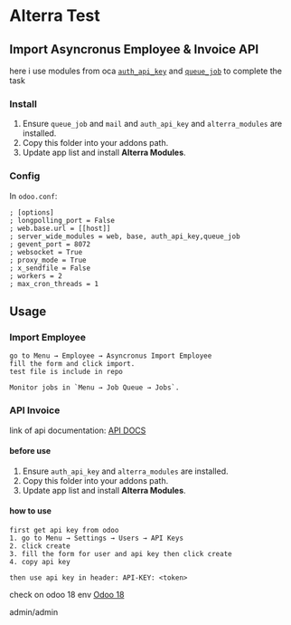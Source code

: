 # Alterra Test

## Import Asyncronus Employee & Invoice API
here i use modules from oca <a href='https://github.com/OCA/server-auth/tree/18.0/auth_api_key'>`auth_api_key`</a> and <a href='https://github.com/OCA/queue/tree/18.0/queue_job'>`queue_job`</a>
to complete the task

### Install
1. Ensure `queue_job` and `mail` and `auth_api_key` and `alterra_modules` are installed.
2. Copy this folder into your addons path.
3. Update app list and install **Alterra Modules**.


### Config
In `odoo.conf`:
```
; [options]
; longpolling_port = False
; web.base.url = [[host]]
; server_wide_modules = web, base, auth_api_key,queue_job
; gevent_port = 8072
; websocket = True
; proxy_mode = True
; x_sendfile = False
; workers = 2
; max_cron_threads = 1

```

## Usage

### Import Employee

```
go to Menu → Employee → Asyncronus Import Employee
fill the form and click import.
test file is include in repo

Monitor jobs in `Menu → Job Queue → Jobs`.

```

### API Invoice

link of api documentation: <a href='https://swagger.bassam-dev.icu/api-docs'>API DOCS</a>
#### before use
1. Ensure `auth_api_key` and `alterra_modules` are installed.
2. Copy this folder into your addons path.
3. Update app list and install **Alterra Modules**.

#### how to use

```
first get api key from odoo
1. go to Menu → Settings → Users → API Keys
2. click create
3. fill the form for user and api key then click create
4. copy api key

then use api key in header: API-KEY: <token>

```


check on odoo 18 env <a href="https://bassam-dev.icu">Odoo 18</a>

admin/admin
